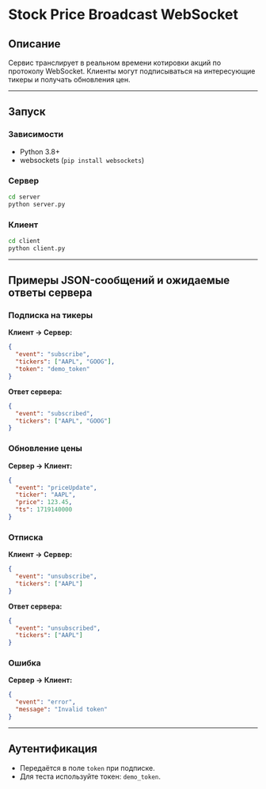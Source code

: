 # Stock Price Broadcast WebSocket

## Описание

Сервис транслирует в реальном времени котировки акций по протоколу WebSocket. Клиенты могут подписываться на интересующие тикеры и получать обновления цен.

---

## Запуск

### Зависимости
- Python 3.8+
- websockets (`pip install websockets`)

### Сервер
```bash
cd server
python server.py
```

### Клиент
```bash
cd client
python client.py
```

---

## Примеры JSON-сообщений и ожидаемые ответы сервера

### Подписка на тикеры
**Клиент → Сервер:**
```json
{
  "event": "subscribe",
  "tickers": ["AAPL", "GOOG"],
  "token": "demo_token"
}
```

**Ответ сервера:**
```json
{
  "event": "subscribed",
  "tickers": ["AAPL", "GOOG"]
}
```

### Обновление цены
**Сервер → Клиент:**
```json
{
  "event": "priceUpdate",
  "ticker": "AAPL",
  "price": 123.45,
  "ts": 1719140000
}
```


### Отписка
**Клиент → Сервер:**
```json
{
  "event": "unsubscribe",
  "tickers": ["AAPL"]
}
```

**Ответ сервера:**
```json
{
  "event": "unsubscribed",
  "tickers": ["AAPL"]
}
```

### Ошибка
**Сервер → Клиент:**
```json
{
  "event": "error",
  "message": "Invalid token"
}
```

---

## Аутентификация
- Передаётся в поле `token` при подписке.
- Для теста используйте токен: `demo_token`.
